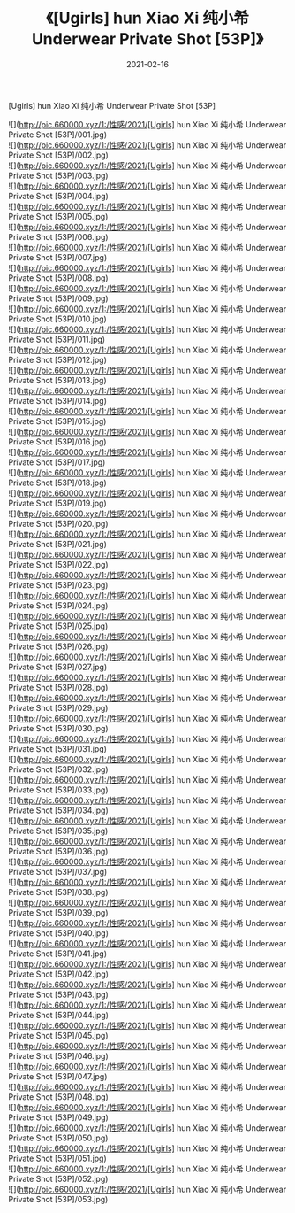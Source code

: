 ﻿---
layout: post
title:  《[Ugirls] hun Xiao Xi 纯小希 Underwear Private Shot [53P]》
date:   2021-02-16
img: http://pic.660000.xyz/1:/性感/2021/[Ugirls] hun Xiao Xi 纯小希 Underwear Private Shot [53P]/000.jpg
categories: [美女, 清纯, 唯美]
---

[Ugirls] hun Xiao Xi 纯小希 Underwear Private Shot [53P]

  ![](http://pic.660000.xyz/1:/性感/2021/[Ugirls] hun Xiao Xi 纯小希 Underwear Private Shot [53P]/001.jpg) <br> ![](http://pic.660000.xyz/1:/性感/2021/[Ugirls] hun Xiao Xi 纯小希 Underwear Private Shot [53P]/002.jpg) <br> ![](http://pic.660000.xyz/1:/性感/2021/[Ugirls] hun Xiao Xi 纯小希 Underwear Private Shot [53P]/003.jpg) <br> ![](http://pic.660000.xyz/1:/性感/2021/[Ugirls] hun Xiao Xi 纯小希 Underwear Private Shot [53P]/004.jpg) <br> ![](http://pic.660000.xyz/1:/性感/2021/[Ugirls] hun Xiao Xi 纯小希 Underwear Private Shot [53P]/005.jpg) <br> ![](http://pic.660000.xyz/1:/性感/2021/[Ugirls] hun Xiao Xi 纯小希 Underwear Private Shot [53P]/006.jpg) <br> ![](http://pic.660000.xyz/1:/性感/2021/[Ugirls] hun Xiao Xi 纯小希 Underwear Private Shot [53P]/007.jpg) <br> ![](http://pic.660000.xyz/1:/性感/2021/[Ugirls] hun Xiao Xi 纯小希 Underwear Private Shot [53P]/008.jpg) <br> ![](http://pic.660000.xyz/1:/性感/2021/[Ugirls] hun Xiao Xi 纯小希 Underwear Private Shot [53P]/009.jpg) <br> ![](http://pic.660000.xyz/1:/性感/2021/[Ugirls] hun Xiao Xi 纯小希 Underwear Private Shot [53P]/010.jpg) <br> ![](http://pic.660000.xyz/1:/性感/2021/[Ugirls] hun Xiao Xi 纯小希 Underwear Private Shot [53P]/011.jpg) <br> ![](http://pic.660000.xyz/1:/性感/2021/[Ugirls] hun Xiao Xi 纯小希 Underwear Private Shot [53P]/012.jpg) <br> ![](http://pic.660000.xyz/1:/性感/2021/[Ugirls] hun Xiao Xi 纯小希 Underwear Private Shot [53P]/013.jpg) <br> ![](http://pic.660000.xyz/1:/性感/2021/[Ugirls] hun Xiao Xi 纯小希 Underwear Private Shot [53P]/014.jpg) <br> ![](http://pic.660000.xyz/1:/性感/2021/[Ugirls] hun Xiao Xi 纯小希 Underwear Private Shot [53P]/015.jpg) <br> ![](http://pic.660000.xyz/1:/性感/2021/[Ugirls] hun Xiao Xi 纯小希 Underwear Private Shot [53P]/016.jpg) <br> ![](http://pic.660000.xyz/1:/性感/2021/[Ugirls] hun Xiao Xi 纯小希 Underwear Private Shot [53P]/017.jpg) <br> ![](http://pic.660000.xyz/1:/性感/2021/[Ugirls] hun Xiao Xi 纯小希 Underwear Private Shot [53P]/018.jpg) <br> ![](http://pic.660000.xyz/1:/性感/2021/[Ugirls] hun Xiao Xi 纯小希 Underwear Private Shot [53P]/019.jpg) <br> ![](http://pic.660000.xyz/1:/性感/2021/[Ugirls] hun Xiao Xi 纯小希 Underwear Private Shot [53P]/020.jpg) <br> ![](http://pic.660000.xyz/1:/性感/2021/[Ugirls] hun Xiao Xi 纯小希 Underwear Private Shot [53P]/021.jpg) <br> ![](http://pic.660000.xyz/1:/性感/2021/[Ugirls] hun Xiao Xi 纯小希 Underwear Private Shot [53P]/022.jpg) <br> ![](http://pic.660000.xyz/1:/性感/2021/[Ugirls] hun Xiao Xi 纯小希 Underwear Private Shot [53P]/023.jpg) <br> ![](http://pic.660000.xyz/1:/性感/2021/[Ugirls] hun Xiao Xi 纯小希 Underwear Private Shot [53P]/024.jpg) <br> ![](http://pic.660000.xyz/1:/性感/2021/[Ugirls] hun Xiao Xi 纯小希 Underwear Private Shot [53P]/025.jpg) <br> ![](http://pic.660000.xyz/1:/性感/2021/[Ugirls] hun Xiao Xi 纯小希 Underwear Private Shot [53P]/026.jpg) <br> ![](http://pic.660000.xyz/1:/性感/2021/[Ugirls] hun Xiao Xi 纯小希 Underwear Private Shot [53P]/027.jpg) <br> ![](http://pic.660000.xyz/1:/性感/2021/[Ugirls] hun Xiao Xi 纯小希 Underwear Private Shot [53P]/028.jpg) <br> ![](http://pic.660000.xyz/1:/性感/2021/[Ugirls] hun Xiao Xi 纯小希 Underwear Private Shot [53P]/029.jpg) <br> ![](http://pic.660000.xyz/1:/性感/2021/[Ugirls] hun Xiao Xi 纯小希 Underwear Private Shot [53P]/030.jpg) <br> ![](http://pic.660000.xyz/1:/性感/2021/[Ugirls] hun Xiao Xi 纯小希 Underwear Private Shot [53P]/031.jpg) <br> ![](http://pic.660000.xyz/1:/性感/2021/[Ugirls] hun Xiao Xi 纯小希 Underwear Private Shot [53P]/032.jpg) <br> ![](http://pic.660000.xyz/1:/性感/2021/[Ugirls] hun Xiao Xi 纯小希 Underwear Private Shot [53P]/033.jpg) <br> ![](http://pic.660000.xyz/1:/性感/2021/[Ugirls] hun Xiao Xi 纯小希 Underwear Private Shot [53P]/034.jpg) <br> ![](http://pic.660000.xyz/1:/性感/2021/[Ugirls] hun Xiao Xi 纯小希 Underwear Private Shot [53P]/035.jpg) <br> ![](http://pic.660000.xyz/1:/性感/2021/[Ugirls] hun Xiao Xi 纯小希 Underwear Private Shot [53P]/036.jpg) <br> ![](http://pic.660000.xyz/1:/性感/2021/[Ugirls] hun Xiao Xi 纯小希 Underwear Private Shot [53P]/037.jpg) <br> ![](http://pic.660000.xyz/1:/性感/2021/[Ugirls] hun Xiao Xi 纯小希 Underwear Private Shot [53P]/038.jpg) <br> ![](http://pic.660000.xyz/1:/性感/2021/[Ugirls] hun Xiao Xi 纯小希 Underwear Private Shot [53P]/039.jpg) <br> ![](http://pic.660000.xyz/1:/性感/2021/[Ugirls] hun Xiao Xi 纯小希 Underwear Private Shot [53P]/040.jpg) <br> ![](http://pic.660000.xyz/1:/性感/2021/[Ugirls] hun Xiao Xi 纯小希 Underwear Private Shot [53P]/041.jpg) <br> ![](http://pic.660000.xyz/1:/性感/2021/[Ugirls] hun Xiao Xi 纯小希 Underwear Private Shot [53P]/042.jpg) <br> ![](http://pic.660000.xyz/1:/性感/2021/[Ugirls] hun Xiao Xi 纯小希 Underwear Private Shot [53P]/043.jpg) <br> ![](http://pic.660000.xyz/1:/性感/2021/[Ugirls] hun Xiao Xi 纯小希 Underwear Private Shot [53P]/044.jpg) <br> ![](http://pic.660000.xyz/1:/性感/2021/[Ugirls] hun Xiao Xi 纯小希 Underwear Private Shot [53P]/045.jpg) <br> ![](http://pic.660000.xyz/1:/性感/2021/[Ugirls] hun Xiao Xi 纯小希 Underwear Private Shot [53P]/046.jpg) <br> ![](http://pic.660000.xyz/1:/性感/2021/[Ugirls] hun Xiao Xi 纯小希 Underwear Private Shot [53P]/047.jpg) <br> ![](http://pic.660000.xyz/1:/性感/2021/[Ugirls] hun Xiao Xi 纯小希 Underwear Private Shot [53P]/048.jpg) <br> ![](http://pic.660000.xyz/1:/性感/2021/[Ugirls] hun Xiao Xi 纯小希 Underwear Private Shot [53P]/049.jpg) <br> ![](http://pic.660000.xyz/1:/性感/2021/[Ugirls] hun Xiao Xi 纯小希 Underwear Private Shot [53P]/050.jpg) <br> ![](http://pic.660000.xyz/1:/性感/2021/[Ugirls] hun Xiao Xi 纯小希 Underwear Private Shot [53P]/051.jpg) <br> ![](http://pic.660000.xyz/1:/性感/2021/[Ugirls] hun Xiao Xi 纯小希 Underwear Private Shot [53P]/052.jpg) <br> ![](http://pic.660000.xyz/1:/性感/2021/[Ugirls] hun Xiao Xi 纯小希 Underwear Private Shot [53P]/053.jpg) <br>